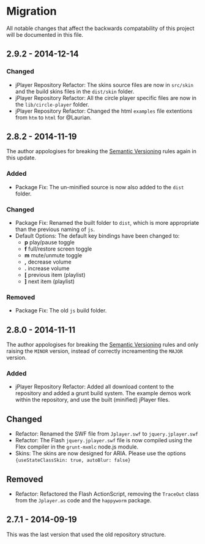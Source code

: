 # Migration
All notable changes that affect the backwards compatability of this project will be documented in this file.

## 2.9.2 - 2014-12-14
### Changed
- jPlayer Repository Refactor: The skins source files are now in `src/skin` and the build skins files in the `dist/skin` folder.
- jPlayer Repository Refactor: All the circle player specific files are now in the `lib/circle-player` folder.
- jPlayer Repository Refactor: Changed the html `examples` file extentions from `htm` to `html` for @Laurian.


## 2.8.2 - 2014-11-19

The author appologises for breaking the [Semantic Versioning](http://semver.org/) rules again in this update.

### Added
- Package Fix: The un-minified source is now also added to the `dist` folder.

### Changed
- Package Fix: Renamed the built folder to `dist`, which is more appropriate than the previous naming of `js`.
- Default Options: The default key bindings have been changed to:
	- **p** play/pause toggle
	- **f** full/restore screen toggle
	- **m** mute/unmute toggle
	- **,** decrease volume
	- **.** increase volume
	- **[** previous item (playlist)
	- **]** next item (playlist)

### Removed
- Package Fix: The old `js` build folder.


## 2.8.0 - 2014-11-11

The author appologises for breaking the [Semantic Versioning](http://semver.org/) rules and only raising the `MINOR` version, instead of correctly increamenting the `MAJOR` version.

### Added
- jPlayer Repository Refactor: Added all download content to the repository and added a grunt build system. The example demos work within the repository, and use the built (minified) jPlayer files.

## Changed
- Refactor: Renamed the SWF file from `Jplayer.swf` to `jquery.jplayer.swf`
- Refactor: The Flash `jquery.jplayer.swf` file is now compiled using the Flex compiler in the `grunt-mxmlc` node.js module.
- Skins: The skins are now designed for ARIA. Please use the options `{useStateClassSkin: true, autoBlur: false}`

## Removed
- Refactor: Refactored the Flash ActionScript, removing the `TraceOut` class from the `Jplayer.as` code and the `happyworm` package.


## 2.7.1 - 2014-09-19

This was the last version that used the old repository structure.